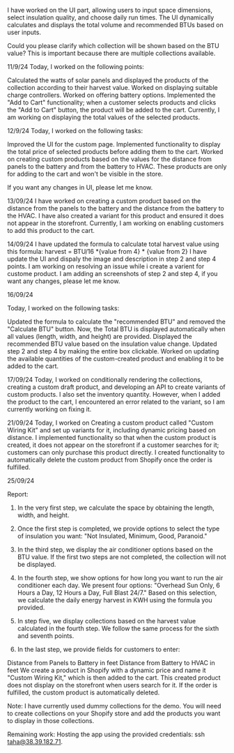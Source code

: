 I have worked on the UI part, allowing users to input space dimensions, select insulation quality, and choose daily run times. The UI dynamically calculates and displays the total volume and recommended BTUs based on user inputs.

Could you please clarify which collection will be shown based on the BTU value? This is important because there are multiple collections available.



11/9/24
Today, I worked on the following points:

Calculated the watts of solar panels and displayed the products of the collection according to their harvest value.
Worked on displaying suitable charge controllers.
Worked on offering battery options.
Implemented the "Add to Cart" functionality; when a customer selects products and clicks the "Add to Cart" button, the product will be added to the cart.
Currently, I am working on displaying the total values of the selected products.


12/9/24
Today, I worked on the following tasks:

Improved the UI for the custom page.
Implemented functionality to display the total price of selected products before adding them to the cart.
Worked on creating custom products based on the values for the distance from panels to the battery and from the battery to HVAC. These products are only for adding to the cart and won't be visible in the store.

If you want any changes in UI, please let me know.



13/09/24
I have worked on creating a custom product based on the distance from the panels to the battery and the distance from the battery to the HVAC. I have also created a variant for this product and ensured it does not appear in the storefront. Currently, I am working on enabling customers to add this product to the cart.


14/09/24
I have updated the formula to calculate total harvest value using this formula: 
    harvest = BTU/16 *{value from 4} * {value from 2}
I have update the UI and dispaly the image and description in step 2 and step 4 points.
I am working on resolving an issue while i create a varient for custome product.
I am adding an screenshots of step 2 and step 4, if you want any changes, please let me know.


16/09/24

Today, I worked on the following tasks:

Updated the formula to calculate the "recommended BTU" and removed the "Calculate BTU" button. Now, the Total BTU is displayed automatically when all values (length, width, and height) are provided.
Displayed the recommended BTU value based on the insulation value change.
Updated step 2 and step 4 by making the entire box clickable.
Worked on updating the available quantities of the custom-created product and enabling it to be added to the cart.


17/09/24
Today,
 I worked on conditionally rendering the collections, creating a custom draft product, and developing an API to create variants of custom products. I also set the inventory quantity. However, when I added the product to the cart, I encountered an error related to the variant, so I am currently working on fixing it.


 21/09/24
Today, I worked on 
Creating a custom product called "Custom Wiring Kit" and set up variants for it, including dynamic pricing based on distance. I implemented functionality so that when the custom product is created, it does not appear on the storefront if a customer searches for it; customers can only purchase this product directly. I created functionality to automatically delete the custom product from Shopify once the order is fulfilled.




25/09/24

Report:

1. In the very first step, we calculate the space by obtaining the length, width, and height.

2. Once the first step is completed, we provide options to select the type of insulation you want: "Not Insulated, Minimum, Good, Paranoid."

3. In the third step, we display the air conditioner options based on the BTU value. If the first two steps are not completed, the collection will not be displayed.

4. In the fourth step, we show options for how long you want to run the air conditioner each day. We present four options: "Overhead Sun Only, 6 Hours a Day, 12 Hours a Day, Full Blast 24/7." Based on this selection, we calculate the daily energy harvest in KWH using the formula you provided.

5. In step five, we display collections based on the harvest value calculated in the fourth step. We follow the same process for the sixth and seventh points.

6. In the last step, we provide fields for customers to enter:

Distance from Panels to Battery in feet
Distance from Battery to HVAC in feet
We create a product in Shopify with a dynamic price and name it "Custom Wiring Kit," which is then added to the cart. This created product does not display on the storefront when users search for it. If the order is fulfilled, the custom product is automatically deleted.


Note:
I have currently used dummy collections for the demo. You will need to create collections on your Shopify store and add the products you want to display in those collections.


Remaining work: Hosting the app using the provided credentials: ssh taha@38.39.182.71.



